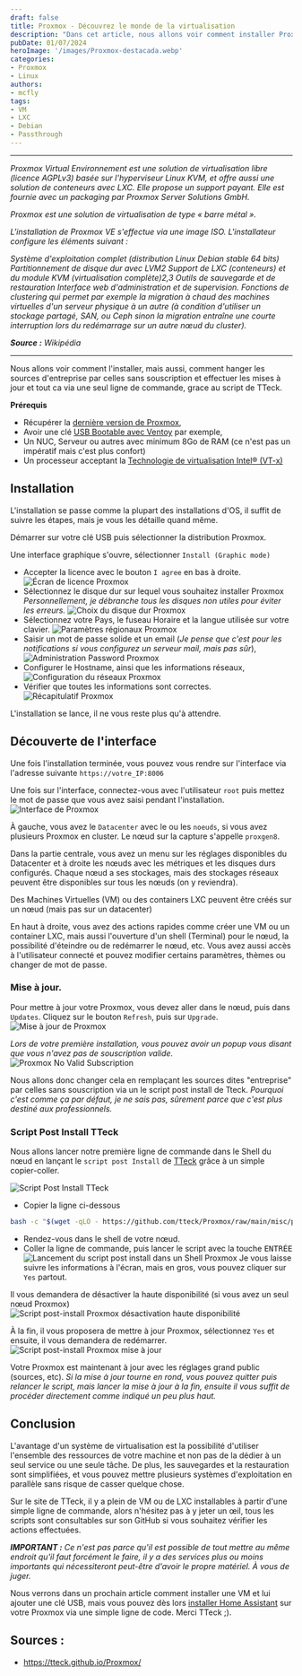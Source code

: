 ```yaml
---
draft: false
title: Proxmox - Découvrez le monde de la virtualisation
description: "Dans cet article, nous allons voir comment installer Proxmox, changer les sources d'entreprise par celles sans souscription et effectuer les mises à jour"
pubDate: 01/07/2024
heroImage: '/images/Proxmox-destacada.webp'
categories: 
- Proxmox
- Linux
authors: 
- mcfly
tags:
- VM
- LXC
- Debian
- Passthrough
---
```


---

*Proxmox Virtual Environnement est une solution de virtualisation libre (licence AGPLv3) basée sur l'hyperviseur Linux KVM, et offre aussi une solution de conteneurs avec LXC. Elle propose un support payant.
Elle est fournie avec un packaging par Proxmox Server Solutions GmbH.*

*Proxmox est une solution de virtualisation de type « barre métal ».*

*L'installation de Proxmox VE s'effectue via une image ISO. L'installateur configure les éléments suivant :*

*Système d'exploitation complet (distribution Linux Debian stable 64 bits)
Partitionnement de disque dur avec LVM2
Support de LXC (conteneurs) et du module KVM (virtualisation complète)2,3
Outils de sauvegarde et de restauration
Interface web d'administration et de supervision.
Fonctions de clustering qui permet par exemple la migration à chaud des machines virtuelles d'un serveur physique à un autre (à condition d'utiliser un stockage partagé, SAN, ou Ceph sinon la migration entraîne une courte interruption lors du redémarrage sur un autre nœud du cluster).*

***Source :** Wikipédia*

---

Nous allons voir comment l'installer, mais aussi, comment hanger les sources d'entreprise par celles sans souscription et effectuer les mises à jour et tout ca via une seul ligne de commande, grace au script de TTeck.

**Prérequis**
* Récupérer la [dernière version de Proxmox](https://www.proxmox.com/en/downloads),
* Avoir une clé [USB Bootable avec Ventoy](/blog/ventoy_installation_update/) par exemple,
* Un NUC, Serveur ou autres avec minimum 8Go de RAM (ce n'est pas un impératif mais c'est plus confort)
* Un processeur acceptant la [Technologie de virtualisation Intel® (VT-x)](https://ark.intel.com/content/www/fr/fr/ark/search/featurefilter.html?productType=873&2_VTX=true)


## Installation
L'installation se passe comme la plupart des installations d'OS, il suffit de suivre les étapes, mais je vous les détaille quand même.

Démarrer sur votre clé USB puis sélectionner la distribution Proxmox.

Une interface graphique s'ouvre, sélectionner `Install (Graphic mode)`

* Accepter la licence avec le bouton `I agree` en bas à droite.
![Écran de licence Proxmox](./img/proxmox_ecran_licence.png)
* Sélectionnez le disque dur sur lequel vous souhaitez installer Proxmox
*Personnellement, je débranche tous les disques non utiles pour éviter les erreurs.*
![Choix du disque dur Proxmox](./img/proxmox_selection_disque_dur.png)
* Sélectionnez votre Pays, le fuseau Horaire et la langue utilisée sur votre clavier.
![Paramètres régionaux Proxmox](./img/proxmox_selection_region.png)
* Saisir un mot de passe solide et un email (*Je pense que c'est pour les notifications si vous configurez un serveur mail, mais pas sûr*),
![Administration Password Proxmox](./img/proxmox_ecran_mot_de_passe.png)
* Configurer le Hostname, ainsi que les informations réseaux,
![Configuration du réseaux Proxmox](./img/proxmox_network_configuration.png)
* Vérifier que toutes les informations sont correctes.
![Récapitulatif Proxmox](./img/proxmox_summary.png)

L'installation se lance, il ne vous reste plus qu'à attendre.


## Découverte de l'interface
Une fois l'installation terminée, vous pouvez vous rendre sur l'interface via l'adresse suivante `https://votre_IP:8006`

Une fois sur l'interface, connectez-vous avec l'utilisateur `root` puis mettez le mot de passe que vous avez saisi pendant l'installation.
![Interface de Proxmox](./img/proxmox_interface.png)

À gauche, vous avez le `Datacenter` avec le ou les `noeuds`, si vous avez plusieurs Proxmox en cluster. Le nœud sur la capture s'appelle `proxgen8`.

Dans la partie centrale, vous avez un menu sur les réglages disponibles du Datacenter et à droite les nœuds avec les métriques et les disques durs configurés.
Chaque nœud a ses stockages, mais des stockages réseaux peuvent être disponibles sur tous les nœuds (on y reviendra).

Des Machines Virtuelles (VM) ou des containers LXC peuvent être créés sur un nœud (mais pas sur un datacenter)

En haut à droite, vous avez des actions rapides comme créer une VM ou un container LXC, mais aussi l'ouverture d'un shell (Terminal) pour le nœud, la possibilité d'éteindre ou de redémarrer le nœud, etc.
Vous avez aussi accès à l'utilisateur connecté et pouvez modifier certains paramètres, thèmes ou changer de mot de passe.

### Mise à jour.
Pour mettre à jour votre Proxmox, vous devez aller dans le nœud, puis dans `Updates`.
Cliquez sur le bouton `Refresh`, puis sur `Upgrade`.
![Mise à jour de Proxmox](./img/proxmox_update.png)

*Lors de votre première installation, vous pouvez avoir un popup vous disant que vous n'avez pas de souscription valide.*
![Proxmox No Valid Subscription](./img/proxmox_update_no_valid_subscription.png)

Nous allons donc changer cela en remplaçant les sources dites "entreprise" par celles sans souscription via un le script post install de Tteck.
*Pourquoi c'est comme ça par défaut, je ne sais pas, sûrement parce que c'est plus destiné aux professionnels.*

### Script Post Install TTeck
Nous allons lancer notre première ligne de commande dans le Shell du nœud en lançant le `script post Install` de [TTeck](https://tteck.github.io/Proxmox/) grâce à un simple copier-coller.

![Script Post Install TTeck](./img/script_post_install_tteck.png)

* Copier la ligne ci-dessous
```bash
bash -c "$(wget -qLO - https://github.com/tteck/Proxmox/raw/main/misc/post-pve-install.sh)"
```
* Rendez-vous dans le shell de votre nœud.
* Coller la ligne de commande, puis lancer le script avec la touche <span><kbd>ENTRÉE</kbd></span>
![Lancement du script post install dans un Shell Proxmox](./img/proxmox_tteck_script_post_install.gif)
Je vous laisse suivre les informations à l'écran, mais en gros, vous pouvez cliquer sur `Yes` partout.

Il vous demandera de désactiver la haute disponibilité (si vous avez un seul nœud Proxmox)
![Script post-install Proxmox désactivation haute disponibilité](./img/script_post_install_tteck_high_availability.png)

À la fin, il vous proposera de mettre à jour Proxmox, sélectionnez `Yes` et ensuite, il vous demandera de redémarrer.
![Script post-install Proxmox mise à jour](./img/script_post_install_tteck_update.png)

Votre Proxmox est maintenant à jour avec les réglages grand public (sources, etc).
*Si la mise à jour tourne en rond, vous pouvez quitter puis relancer le script, mais lancer la mise à jour à la fin, ensuite il vous suffit de procéder directement comme indiqué un peu plus haut.*

## Conclusion
L'avantage d'un système de virtualisation est la possibilité d'utiliser l'ensemble des ressources de votre machine et non pas de la dédier à un seul service ou une seule tâche.
De plus, les sauvegardes et la restauration sont simplifiées, et vous pouvez mettre plusieurs systèmes d'exploitation en parallèle sans risque de casser quelque chose.

Sur le site de TTeck, il y a plein de VM ou de LXC installables à partir d'une simple ligne de commande, alors n'hésitez pas à y jeter un œil, tous les scripts sont consultables sur son GitHub si vous souhaitez vérifier les actions effectuées.

***IMPORTANT :** Ce n'est pas parce qu'il est possible de tout mettre au même endroit qu'il faut forcément le faire, il y a des services plus ou moins importants qui nécessiteront peut-être d'avoir le propre matériel. À vous de juger.*

Nous verrons dans un prochain article comment installer une VM et lui ajouter une clé USB, mais vous pouvez dès lors [installer Home Assistant](/blog/ha_haos_proxmox_installation/) sur votre Proxmox via une simple ligne de code. Merci TTeck ;).

## Sources :
* https://tteck.github.io/Proxmox/